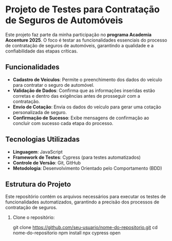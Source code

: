 # Projeto de Testes para Contratação de Seguros de Automóveis

Este projeto faz parte da minha participação no **programa Academia Accenture 2025**. O foco é testar as funcionalidades essenciais do processo de contratação de seguros de automóveis, garantindo a qualidade e a confiabilidade das etapas críticas.

## Funcionalidades

- **Cadastro de Veículos**: Permite o preenchimento dos dados do veículo para contratar o seguro de automóvel.
- **Validação de Dados**: Confirma que as informações inseridas estão corretas e dentro das exigências antes de prosseguir com a contratação.
- **Envio de Cotação**: Envia os dados do veículo para gerar uma cotação personalizada de seguro.
- **Confirmação de Sucesso**: Exibe mensagens de confirmação ao concluir com sucesso cada etapa do processo.

## Tecnologias Utilizadas

- **Linguagem**: JavaScript
- **Framework de Testes**: Cypress (para testes automatizados)
- **Controle de Versão**: Git, GitHub
- **Metodologia**: Desenvolvimento Orientado pelo Comportamento (BDD)

## Estrutura do Projeto

Este repositório contém os arquivos necessários para executar os testes de funcionalidades automatizados, garantindo a precisão dos processos de contratação de seguros.

1. Clone o repositório:

   git clone https://github.com/seu-usuario/nome-do-repositorio.git
   cd nome-do-repositorio
   npm install
   npx cypress open

